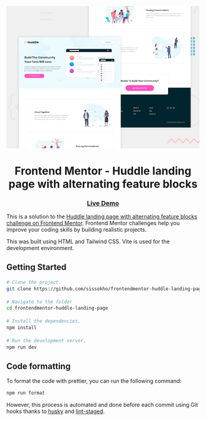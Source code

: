 ![](./design/desktop-preview.jpg)

<h1 align="center">
Frontend Mentor - Huddle landing page with alternating feature blocks
</h1>

<div align="center">
  <h3>
    <a href="https://sissokho.github.io/frontendmentor-huddle-landing-page">
      Live Demo
    </a>
  </h3>
</div>

This is a solution to the [Huddle landing page with alternating feature blocks challenge on Frontend Mentor](https://www.frontendmentor.io/challenges/huddle-landing-page-with-alternating-feature-blocks-5ca5f5981e82137ec91a5100). Frontend Mentor challenges help you improve your coding skills by building realistic projects.

This was built using HTML and Tailwind CSS. Vite is used for the development environment.

## Getting Started

```bash
# Clone the project.
git clone https://github.com/sissokho/frontendmentor-huddle-landing-page.git

# Navigate to the folder
cd frontendmentor-huddle-landing-page

# Install the dependencies.
npm install

# Run the development server.
npm run dev
```

## Code formatting

To format the code with prettier, you can run the following command:

```bash
npm run format
```

However, this process is automated and done before each commit using Git hooks thanks to [husky](https://typicode.github.io/husky/) and [lint-staged](https://github.com/okonet/lint-staged).
